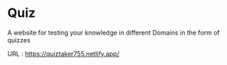 # Quiz
A website for testing your knowledge in different Domains in the form of quizzes

URL : https://quiztaker755.netlify.app/
